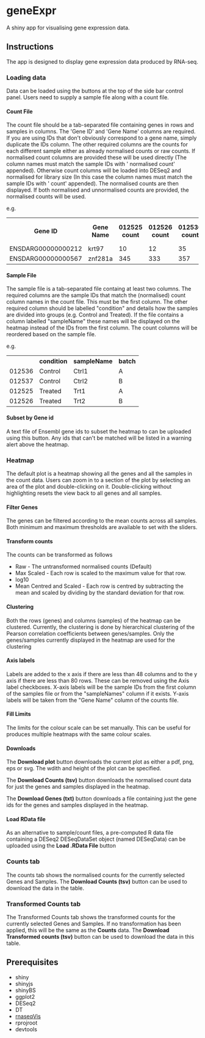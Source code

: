 # geneExpr

A shiny app for visualising gene expression data.

## Instructions

The app is designed to display gene expression data produced by RNA-seq.

### Loading data

Data can be loaded using the buttons at the top of the side bar control panel. Users need to supply a sample file along with a count file.

#### Count File
The count file should be a tab-separated file containing genes in rows and samples in columns.
The 'Gene ID' and 'Gene Name' columns are required. If you are using IDs that don't obviously correspond to a gene name, simply duplicate the IDs column. The other required columns are the counts for each different sample either as already normalised counts or raw counts.
If normalised count columns are provided these will be used directly (The column names must match the sample IDs with ' normalised count' appended). Otherwise count columns will be loaded into DESeq2 and normalised for library size (In this case the column names must match the sample IDs with ' count' appended). The normalised counts are then displayed. If both normalised and unnormalised counts are provided, the normalised counts will be used.

e.g.
<table class="table-bordered-centered">
  <tr>
    <th>Gene ID</th>
    <th>Gene Name</th>
    <th>012525 count</th>
    <th>012526 count</th>
    <th>012536 count</th>
    <th>012537 count</th>
    <th>012525 normalised count</th>
    <th>012526 normalised count</th>
    <th>012536 normalised count</th>
    <th>012537 normalised count</th>
  </tr>
  <tr>
    <td>ENSDARG00000000212</td>
    <td>krt97</td>
    <td>10</td>
    <td>12</td>
    <td>35</td>
    <td>42</td>
    <td>12.3</td>
    <td>14.6</td>
    <td>35.6</td>
    <td>45.1</td>
  </tr>
  <tr>
    <td>ENSDARG00000000567</td>
    <td>znf281a</td>
    <td>345</td>
    <td>333</td>
    <td>357</td>
    <td>365</td>
    <td>322.5</td>
    <td>343.7</td>
    <td>363.2</td>
    <td>380.0</td>
  </tr>
</table>

#### Sample File

The sample file is a tab-separated file containg at least two columns. The required columns are the sample IDs that match the (normalised) count column names in the count file. This must be the first column. The other required column should be labelled "condition" and details how the samples are divided into groups (e.g. Control and Treated). If the file contains a column labelled "sampleName" these names will be displayed on the heatmap instead of the IDs from the first column. The count columns will be reordered based on the sample file.

e.g.
<table class="table-bordered-centered">
  <tr>
    <th></th>
    <th>condition</th>
    <th>sampleName</th>
    <th>batch</th>
  </tr>
  <tr>
    <td>012536</td>
    <td>Control</td>
    <td>Ctrl1</td>
    <td>A</td>
  </tr>
  <tr>
    <td>012537</td>
    <td>Control</td>
    <td>Ctrl2</td>
    <td>B</td>
  </tr>
  <tr>
    <td>012525</td>
    <td>Treated</td>
    <td>Trt1</td>
    <td>A</td>
  </tr>
  <tr>
    <td>012526</td>
    <td>Treated</td>
    <td>Trt2</td>
    <td>B</td>
  </tr>
</table>

#### Subset by Gene id

A text file of Ensembl gene ids to subset the heatmap to can be uploaded using this button. Any ids that can't be matched will be listed in a warning alert above the heatmap.

### Heatmap

The default plot is a heatmap showing all the genes and all the samples in the count data. Users can zoom in to a section of the plot by selecting an area of the plot and double-clicking on it. Double-clicking without highlighting resets the view back to all genes and all samples.

#### Filter Genes

The genes can be filtered according to the mean counts across all samples. Both minimum and maximum thresholds are available to set with the sliders.

#### Transform counts

The counts can be transformed as follows

* Raw - The untransformed normalised counts (Default)
* Max Scaled - Each row is scaled to the maximum value for that row.
* log10
* Mean Centred and Scaled - Each row is centred by subtracting the mean and scaled by dividing by the standard deviation for that row.

#### Clustering

Both the rows (genes) and columns (samples) of the heatmap can be clustered. Currently, the clustering is done by hierarchical clustering of the Pearson correlation coefficients between genes/samples. Only the genes/samples currently displayed in the heatmap are used for the clustering

#### Axis labels

Labels are added to the x axis if there are less than 48 columns and to the y axis if there are less than 80 rows. These can be removed using the Axis label checkboxes. X-axis labels will be the sample IDs from the first column of the samples file or from the "sampleNames" column if it exists. Y-axis labels will be taken from the "Gene Name" column of the counts file.

#### Fill Limits

The limits for the colour scale can be set manually. This can be useful for produces multiple heatmaps with the same colour scales.

#### Downloads

The **Download plot** button downloads the current plot as either a pdf, png, eps or svg. The wdith and height of the plot can be specified.

The **Download Counts (tsv)** button downloads the normalised count data for just the genes and samples displayed in the heatmap.

The **Download Genes (txt)** button downloads a file containing just the gene ids for the genes and samples displayed in the heatmap.

#### Load RData file

As an alternative to sample/count files, a pre-computed R data file containing a DESeq2 DESeqDataSet object (named DESeqData) can be uploaded using the **Load .RData File** button 

### Counts tab

The counts tab shows the normalised counts for the currently selected Genes and Samples. The **Download Counts (tsv)** button can be used to download the data in the table.

### Transformed Counts tab

The Transformed Counts tab shows the transformed counts for the currently selected Genes and Samples. If no transformation has been applied, this will be the same as the **Counts** data. The **Download Transformed counts (tsv)** button can be used to download the data in this table.

## Prerequisites

* shiny
* shinyjs
* shinyBS
* ggplot2
* DESeq2
* DT
* [rnaseqVis](https://github.com/richysix/rnaseqVis)
* rprojroot
* devtools
